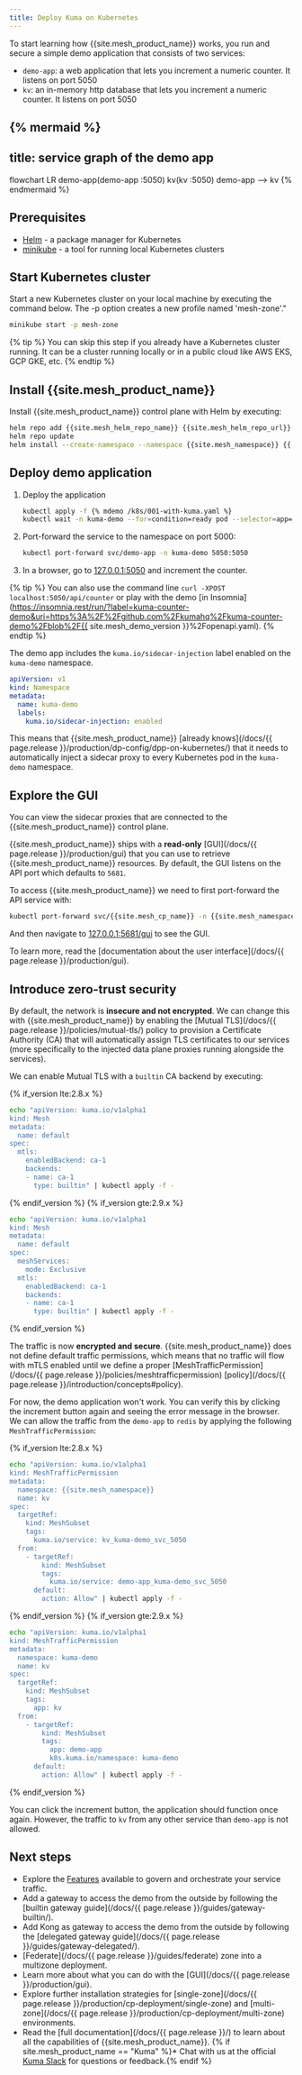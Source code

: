 ```yaml
---
title: Deploy Kuma on Kubernetes
---
```


To start learning how {{site.mesh_product_name}} works, you run and secure a simple demo application that consists of two services:

- `demo-app`: a web application that lets you increment a numeric counter. It listens on port 5050
- `kv`: an in-memory http database that lets you increment a numeric counter. It listens on port 5050


{% mermaid %}
---
title: service graph of the demo app
---
flowchart LR
demo-app(demo-app :5050)
kv(kv :5050)
demo-app --> kv
{% endmermaid %}


## Prerequisites
- [Helm](https://helm.sh/) - a package manager for Kubernetes
- [minikube](https://minikube.sigs.k8s.io/docs/) - a tool for running local Kubernetes clusters

## Start Kubernetes cluster

Start a new Kubernetes cluster on your local machine by executing the command below. The -p option creates a new profile named 'mesh-zone'."

```sh
minikube start -p mesh-zone
```

{% tip %}
You can skip this step if you already have a Kubernetes cluster running.
It can be a cluster running locally or in a public cloud like AWS EKS, GCP GKE, etc.
{% endtip %}

## Install {{site.mesh_product_name}}

Install {{site.mesh_product_name}} control plane with Helm by executing:

```sh
helm repo add {{site.mesh_helm_repo_name}} {{site.mesh_helm_repo_url}}
helm repo update
helm install --create-namespace --namespace {{site.mesh_namespace}} {{ site.mesh_helm_install_name }} {{ site.mesh_helm_repo }}
```

## Deploy demo application

1.  Deploy the application
    ```sh
    kubectl apply -f {% mdemo /k8s/001-with-kuma.yaml %}
    kubectl wait -n kuma-demo --for=condition=ready pod --selector=app=demo-app --timeout=90s
    ```

2.  Port-forward the service to the namespace on port 5000:

    ```sh
    kubectl port-forward svc/demo-app -n kuma-demo 5050:5050
    ```

3.  In a browser, go to [127.0.0.1:5050](http://127.0.0.1:5050) and increment the counter. 

{% tip %}
You can also use the command line `curl -XPOST localhost:5050/api/counter` or play with the demo [in Insomnia](https://insomnia.rest/run/?label=kuma-counter-demo&uri=https%3A%2F%2Fgithub.com%2Fkumahq%2Fkuma-counter-demo%2Fblob%2F{{ site.mesh_demo_version }}%2Fopenapi.yaml).
{% endtip %}


The demo app includes the `kuma.io/sidecar-injection` label enabled on the `kuma-demo` namespace.

```yaml
apiVersion: v1
kind: Namespace
metadata:
  name: kuma-demo
  labels:
    kuma.io/sidecar-injection: enabled
```

This means that {{site.mesh_product_name}} [already knows](/docs/{{ page.release }}/production/dp-config/dpp-on-kubernetes/) that it needs to automatically inject a sidecar proxy to every Kubernetes pod in the `kuma-demo` namespace.

## Explore the GUI

You can view the sidecar proxies that are connected to the {{site.mesh_product_name}} control plane.

{{site.mesh_product_name}} ships with a **read-only** [GUI](/docs/{{ page.release }}/production/gui) that you can use to retrieve {{site.mesh_product_name}} resources. By default, the GUI listens on the API port which defaults to `5681`.

To access {{site.mesh_product_name}} we need to first port-forward the API service with:

```sh
kubectl port-forward svc/{{site.mesh_cp_name}} -n {{site.mesh_namespace}} 5681:5681
```

And then navigate to [127.0.0.1:5681/gui](http://127.0.0.1:5681/gui) to see the GUI.

To learn more, read the [documentation about the user interface](/docs/{{ page.release }}/production/gui).

## Introduce zero-trust security


By default, the network is **insecure and not encrypted**. We can change this with {{site.mesh_product_name}} by enabling
the [Mutual TLS](/docs/{{ page.release }}/policies/mutual-tls/) policy to provision a Certificate Authority (CA) that
will automatically assign TLS certificates to our services (more specifically to the injected data plane proxies running
alongside the services).

We can enable Mutual TLS with a `builtin` CA backend by executing:

{% if_version lte:2.8.x %}
```sh
echo "apiVersion: kuma.io/v1alpha1
kind: Mesh
metadata:
  name: default
spec:
  mtls:
    enabledBackend: ca-1
    backends:
    - name: ca-1
      type: builtin" | kubectl apply -f -
```
{% endif_version %}
{% if_version gte:2.9.x %}
```sh
echo "apiVersion: kuma.io/v1alpha1
kind: Mesh
metadata:
  name: default
spec:
  meshServices:
    mode: Exclusive
  mtls:
    enabledBackend: ca-1
    backends:
    - name: ca-1
      type: builtin" | kubectl apply -f -
```
{% endif_version %}

The traffic is now **encrypted and secure**. {{site.mesh_product_name}} does not define default traffic permissions, which
means that no traffic will flow with mTLS enabled until we define a proper [MeshTrafficPermission](/docs/{{ page.release }}/policies/meshtrafficpermission)
[policy](/docs/{{ page.release }}/introduction/concepts#policy).

For now, the demo application won't work.
You can verify this by clicking the increment button again and seeing the error message in the browser.
We can allow the traffic from the `demo-app` to `redis` by applying the following `MeshTrafficPermission`:

{% if_version lte:2.8.x %}
```sh
echo "apiVersion: kuma.io/v1alpha1
kind: MeshTrafficPermission
metadata:
  namespace: {{site.mesh_namespace}}
  name: kv
spec:
  targetRef:
    kind: MeshSubset
    tags:
      kuma.io/service: kv_kuma-demo_svc_5050
  from:
    - targetRef:
        kind: MeshSubset
        tags:
          kuma.io/service: demo-app_kuma-demo_svc_5050
      default:
        action: Allow" | kubectl apply -f -
```
{% endif_version %}
{% if_version gte:2.9.x %}
```sh
echo "apiVersion: kuma.io/v1alpha1
kind: MeshTrafficPermission
metadata:
  namespace: kuma-demo
  name: kv
spec:
  targetRef:
    kind: MeshSubset
    tags:
      app: kv
  from:
    - targetRef:
        kind: MeshSubset
        tags:
          app: demo-app
          k8s.kuma.io/namespace: kuma-demo
      default:
        action: Allow" | kubectl apply -f -
```
{% endif_version %}

You can click the increment button, the application should function once again.
However, the traffic to `kv` from any other service than `demo-app` is not allowed.

## Next steps

* Explore the [Features](/features) available to govern and orchestrate your service traffic.
* Add a gateway to access the demo from the outside by following the [builtin gateway guide](/docs/{{ page.release }}/guides/gateway-builtin/).
* Add Kong as gateway to access the demo from the outside by following the [delegated gateway guide](/docs/{{ page.release }}/guides/gateway-delegated/).
* [Federate](/docs/{{ page.release }}/guides/federate) zone into a multizone deployment.
* Learn more about what you can do with the [GUI](/docs/{{ page.release }}/production/gui).
* Explore further installation strategies for [single-zone](/docs/{{ page.release }}/production/cp-deployment/single-zone) and [multi-zone](/docs/{{ page.release }}/production/cp-deployment/multi-zone) environments.
* Read the [full documentation](/docs/{{ page.release }}/) to learn about all the capabilities of {{site.mesh_product_name}}.
{% if site.mesh_product_name == "Kuma" %}* Chat with us at the official [Kuma Slack](/community) for questions or feedback.{% endif %}
